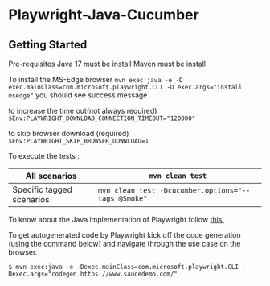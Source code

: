 # Playwright-Java-Cucumber

## Getting Started
Pre-requisites 
Java 17 must be install 
Maven must be install

To install the MS-Edge browser 
`mvn exec:java -e -D exec.mainClass=com.microsoft.playwright.CLI -D exec.args="install msedge"`
you should see success message

to increase the time out(not always required)
`$Env:PLAYWRIGHT_DOWNLOAD_CONNECTION_TIMEOUT="120000"`

to skip browser download (required)
`$Env:PLAYWRIGHT_SKIP_BROWSER_DOWNLOAD=1`


To execute the tests :

All scenarios| `mvn clean test` 
----|----
Specific tagged scenarios| `mvn clean test -Dcucumber.options="--tags @Smoke"`


To know about the Java implementation of Playwright follow [this.](https://playwright.dev/java/)

To get autogenerated code by Playwright kick off the code generation (using the command below) and navigate through the use case on the browser.

`$ mvn exec:java -e -Dexec.mainClass=com.microsoft.playwright.CLI -Dexec.args="codegen https://www.saucedemo.com/"`
